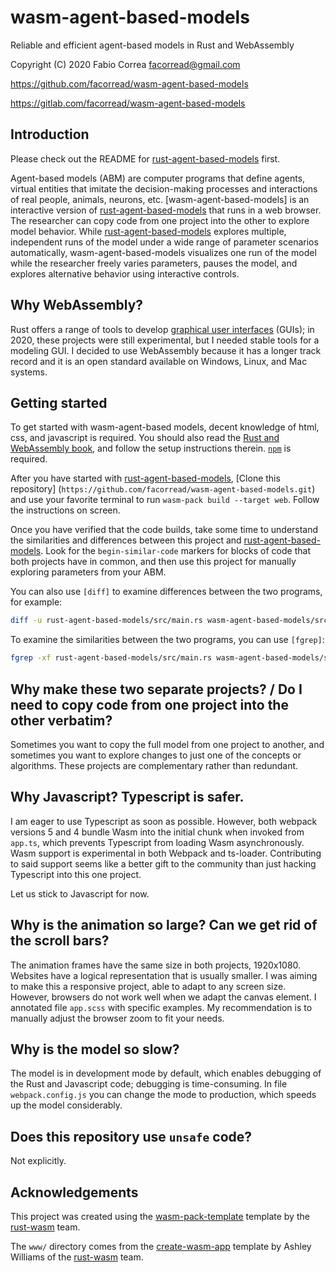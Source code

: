 # wasm-agent-based-models

Reliable and efficient agent-based models in Rust and WebAssembly

Copyright (C) 2020 Fabio Correa facorread@gmail.com

https://github.com/facorread/wasm-agent-based-models

https://gitlab.com/facorread/wasm-agent-based-models

## Introduction

Please check out the README for [rust-agent-based-models] first.

Agent-based models (ABM) are computer programs that define agents, virtual entities that imitate the decision-making processes and interactions of real people, animals, neurons, etc. [wasm-agent-based-models] is an interactive version of [rust-agent-based-models] that runs in a web browser. The researcher can copy code from one project into the other to explore model behavior. While [rust-agent-based-models] explores multiple, independent runs of the model under a wide range of parameter scenarios automatically, wasm-agent-based-models visualizes one run of the model while the researcher freely varies parameters, pauses the model, and explores alternative behavior using interactive controls.

## Why WebAssembly?

Rust offers a range of tools to develop [graphical user interfaces] (GUIs); in 2020, these projects were still experimental, but I needed stable tools for a modeling GUI. I decided to use WebAssembly because it has a longer track record and it is an open standard available on Windows, Linux, and Mac systems.

## Getting started

To get started with wasm-agent-based models, decent knowledge of html, css, and javascript is required. You should also read the [Rust and WebAssembly book], and follow the setup instructions therein. [`npm`] is required.

After you have started with [rust-agent-based-models], [Clone this repository] (`https://github.com/facorread/wasm-agent-based-models.git`) and use your favorite terminal to run `wasm-pack build --target web`. Follow the instructions on screen.

Once you have verified that the code builds, take some time to understand the similarities and differences between this project and [rust-agent-based-models]. Look for the `begin-similar-code` markers for blocks of code that both projects have in common, and then use this project for manually exploring parameters from your ABM.

You can also use `[diff]` to examine differences between the two programs, for example:

```bash
diff -u rust-agent-based-models/src/main.rs wasm-agent-based-models/src/lib.rs
```

To examine the similarities between the two programs, you can use `[fgrep]`:

```bash
fgrep -xf rust-agent-based-models/src/main.rs wasm-agent-based-models/src/lib.rs
```

## Why make these two separate projects? / Do I need to copy code from one project into the other verbatim?

Sometimes you want to copy the full model from one project to another, and sometimes you want to explore changes to just one of the concepts or algorithms. These projects are complementary rather than redundant.

## Why Javascript? Typescript is safer.

I am eager to use Typescript as soon as possible. However, both webpack versions 5 and 4 bundle Wasm into the initial chunk when invoked from `app.ts`, which prevents Typescript from loading Wasm asynchronously. Wasm support is experimental in both Webpack and ts-loader. Contributing to said support seems like a better gift to the community than just hacking Typescript into this one project.

Let us stick to Javascript for now.

## Why is the animation so large? Can we get rid of the scroll bars?

The animation frames have the same size in both projects, 1920x1080. Websites have a logical representation that is usually smaller. I was aiming to make this a responsive project, able to adapt to any screen size. However, browsers do not work well when we adapt the canvas element. I annotated file `app.scss` with specific examples. My recommendation is to manually adjust the browser zoom to fit your needs.

## Why is the model so slow?

The model is in development mode by default, which enables debugging of the Rust and Javascript code; debugging is time-consuming. In file `webpack.config.js` you can change the mode to production, which speeds up the model considerably.

## Does this repository use `unsafe` code?

Not explicitly.

## Acknowledgements

This project was created using the [wasm-pack-template] template by the [rust-wasm] team.

The `www/` directory comes from the [create-wasm-app] template by Ashley Williams of the [rust-wasm] team.

[create-wasm-app]:https://github.com/rustwasm/create-wasm-app
[diff]:https://man7.org/linux/man-pages/man1/diff.1.html
[fgrep]:https://man7.org/linux/man-pages/man1/fgrep.1.html
[graphical user interfaces]:https://www.areweguiyet.com/
[`npm`]:https://www.npmjs.com/get-npm
[rust-agent-based-models]:https://github.com/facorread/rust-agent-based-models
[Rust and WebAssembly book]:https://rustwasm.github.io/docs/book/
[rust-wasm]:https://rustwasm.github.io/
[wasm-pack-template]:https://github.com/rustwasm/wasm-pack-template
